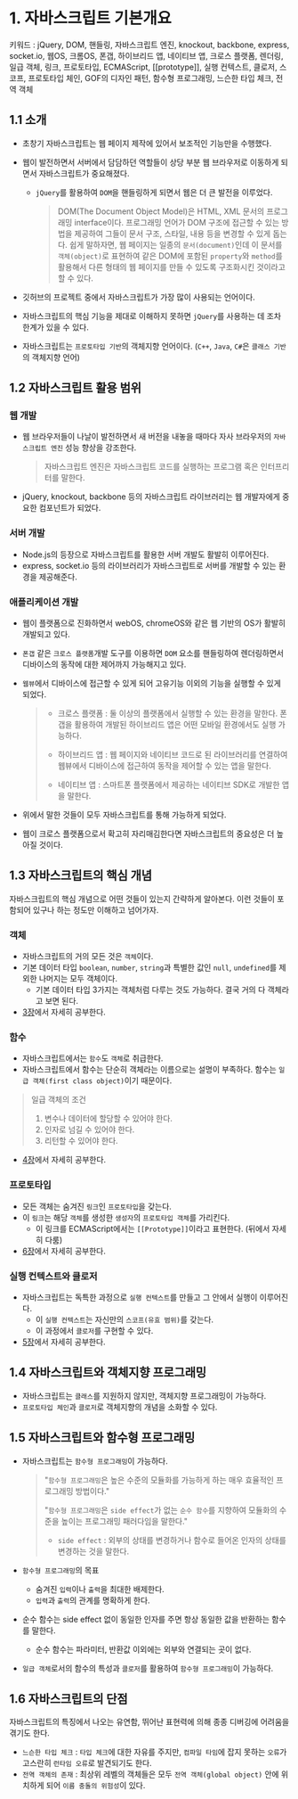# 1. 자바스크립트 기본개요

키워드 : jQuery, DOM, 핸들링, 자바스크립트 엔진, knockout, backbone, express, socket.io, 웹OS, 크롬OS, 폰갭, 하이브리드 앱, 네이티브 앱, 크로스 플랫폼, 렌더링, 일급 객체, 링크, 프로토타입, ECMAScript, [[prototype]], 실행 컨텍스트, 클로저, 스코프, 프로토타입 체인, GOF의 디자인 패턴, 함수형 프로그래밍, 느슨한 타입 체크, 전역 객체

## 1.1 소개
- 초창기 자바스크립트는 웹 페이지 제작에 있어서 보조적인 기능만을 수행했다.

- 웹이 발전하면서 서버에서 담담하던 역할들이 상당 부분 웹 브라우저로 이동하게 되면서 자바스크립트가 중요해졌다.

  - `jQuery`를 활용하여 `DOM`을 핸들링하게 되면서 웹은 더 큰 발전을 이루었다.

    > DOM(The Document Object Model)은 HTML, XML 문서의 프로그래밍 interface이다. 프로그래밍 언어가 DOM 구조에 접근할 수 있는 방법을 제공하여 그들이 문서 구조, 스타일, 내용 등을 변경할 수 있게 돕는다. 쉽게 말하자면, 웹 페이지는 일종의 `문서(document)`인데 이 문서를 `객체(object)`로 표현하여 같은 DOM에 포함된 `property`와 `method`를 활용해서 다른 형태의 웹 페이지를 만들 수 있도록 구조화시킨 것이라고 할 수 있다.

    

- 깃허브의 프로젝트 중에서 자바스크립트가 가장 많이 사용되는 언어이다.

- 자바스크립트의 핵심 기능을 제대로 이해하지 못하면 `jQuery`를 사용하는 데 조차 한계가 있을 수 있다.

- 자바스크립트는 `프로토타입 기반`의 객체지향 언어이다. (`C++`, `Java`, `C#`은 `클래스 기반`의 객체지향 언어)



## 1.2 자바스크립트 활용 범위

### 웹 개발

- 웹 브라우저들이 나날이 발전하면서 새 버전을 내놓을 때마다 자사 브라우저의 `자바스크립트 엔진` 성능 향상을 강조한다.

  > 자바스크립트 엔진은 자바스크립트 코드를 실행하는 프로그램 혹은 인터프리터를 말한다.

- jQuery, knockout, backbone 등의 자바스크립트 라이브러리는 웹 개발자에게 중요한 컴포넌트가 되었다.

### 서버 개발

- Node.js의 등장으로 자바스크립트를 활용한 서버 개발도 활발히 이루어진다.
- express, socket.io 등의 라이브러리가 자바스크립트로 서버를 개발할 수 있는 환경을 제공해준다.

### 애플리케이션 개발

- 웹이 플랫폼으로 진화하면서 webOS, chromeOS와 같은 웹 기반의 OS가 활발히 개발되고 있다.

- `폰갭` 같은 `크로스 플랫폼`개발 도구를 이용하면 `DOM` 요소를 핸들링하여 렌더링하면서 디바이스의 동작에 대한 제어까지 가능해지고 있다.

- `웹뷰`에서 디바이스에 접근할 수 있게 되어 고유기능 이외의 기능을 실행할 수 있게 되었다.

  > - 크로스 플랫폼 : 둘 이상의 플랫폼에서 실행할 수 있는 환경을 말한다. 폰갭을 활용하여 개발된 하이브리드 앱은 어떤 모바일 환경에서도 실행 가능하다.
  >
  > - 하이브리드 앱 : 웹 페이지와 네이티브 코드로 된 라이브러리를 연결하여 웹뷰에서 디바이스에 접근하여 동작을 제어할 수 있는 앱을 말한다.
  > - 네이티브 앱 : 스마트폰 플랫폼에서 제공하는 네이티브 SDK로 개발한 앱을 말한다.

- 위에서 말한 것들이 모두 자바스크립트를 통해 가능하게 되었다.

- 웹이 크로스 플랫폼으로서 확고히 자리매김한다면 자바스크립트의 중요성은 더 높아질 것이다.



## 1.3 자바스크립트의 핵심 개념

자바스크립트의 핵심 개념으로 어떤 것들이 있는지 간략하게 알아본다. 이런 것들이 포함되어 있구나 하는 정도만 이해하고 넘어가자.

### 객체

- 자바스크립트의 거의 모든 것은 `객체`이다.
- 기본 데이터 타입 `boolean`, `number`, `string`과 특별한 값인 `null`, `undefined`를 제외한 나머지는 모두 객체이다.
  - 기본 데이터 타입 3가지는 객체처럼 다루는 것도 가능하다. 결국 거의 다 객체라고 보면 된다.
- [3장]()에서 자세히 공부한다.

### 함수

- 자바스크립트에서는 `함수`도 `객체`로 취급한다.
- 자바스크립트에서 함수는 단순히 객체라는 이름으로는 설명이 부족하다. 함수는 `일급 객체(first class object)`이기 때문이다.

> 일급 객체의 조건
>
> 1. 변수나 데이터에 할당할 수 있어야 한다.
> 2. 인자로 넘길 수 있어야 한다.
> 3. 리턴할 수 있어야 한다.

- [4장]()에서 자세히 공부한다.

### 프로토타입

- 모든 객체는 숨겨진 `링크`인 `프로토타입`을 갖는다.
- 이 `링크`는 해당 `객체`를 생성한 `생성자`의 `프로토타입 객체`를 가리킨다.
  - 이 링크를 ECMAScript에서는 `[[Prototype]]`이라고 표현한다. (뒤에서 자세히 다룸)
- [6장]()에서 자세히 공부한다.

### 실행 컨텍스트와 클로저

- 자바스크립트는 독특한 과정으로 `실행 컨텍스트`를 만들고 그 안에서 실행이 이루어진다.
  - 이 `실행 컨텍스트`는 자신만의 `스코프(유효 범위)`를 갖는다.
  - 이 과정에서 `클로저`를 구현할 수 있다.
- [5장]()에서 자세히 공부한다.



## 1.4 자바스크립트와 객체지향 프로그래밍

- 자바스크립트는 `클래스`를 지원하지 않지만, 객체지향 프로그래밍이 가능하다.
- `프로토타입 체인`과 `클로저`로 객체지향의 개념을 소화할 수 있다.



## 1.5 자바스크립트와 함수형 프로그래밍

- 자바스크립트는 `함수형 프로그래밍`이 가능하다.

  > "`함수형 프로그래밍`은 높은 수준의 모듈화를 가능하게 하는 매우 효율적인 프로그래밍 방법이다."
  >
  > "`함수형 프로그래밍`은 `side effect`가 없는 `순수 함수`를 지향하여 모듈화의 수준을 높이는 프로그래밍 패러다임을 말한다."
  >
  > - `side effect` : 외부의 상태를 변경하거나 함수로 들어온 인자의 상태를 변경하는 것을 말한다.

- `함수형 프로그래밍`의 목표

  - 숨겨진 `입력`이나 `출력`을 최대한 배제한다.
  - `입력`과 `출력`의 관계를 명확하게 한다.

- 순수 함수는 side effect 없이 동일한 인자를 주면 항상 동일한 값을 반환하는 함수를 말한다.

  - 순수 함수는 파라미터, 반환값 이외에는 외부와 연결되는 곳이 없다.

- `일급 객체`로서의 함수의 특성과 `클로저`를 활용하여 `함수형 프로그래밍`이 가능하다.



## 1.6 자바스크립트의 단점

자바스크립트의 특징에서 나오는 유연함, 뛰어난 표현력에 의해 종종 디버깅에 어려움을 겪기도 한다.

- `느슨한 타입 체크` : `타입 체크`에 대한 자유를 주지만, `컴파일 타임`에 잡지 못하는 `오류`가 고스란히 `런타임 오류`로 발견되기도 한다.
- `전역 객체의 존재` : 최상위 레벨의 객체들은 모두 `전역 객체(global object)` 안에 위치하게 되어 `이름 충돌의 위험성`이 있다.

